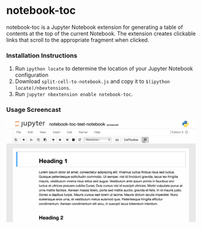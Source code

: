 # notebook-toc
notebook-toc is a Jupyter Notebook extension for generating a table of contents 
at the top of the current Notebook. The extension creates clickable links that
scroll to the appropriate fragment when clicked.

### Installation Instructions
1. Run `ipython locate` to determine the location of your Jupyter Notebook configuration
2. Download `split-cell-to-notebook.js` and copy it to `$(ipython locate)/nbextensions`.
3. Run `jupyter nbextension enable notebook-toc`.

### Usage Screencast

![Notebook TOC Screencast](notebook-toc-screencast.gif)
